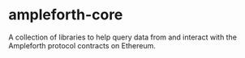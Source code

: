 # ampleforth-core

A collection of libraries to help query data from and interact with the Ampleforth protocol contracts on Ethereum.
